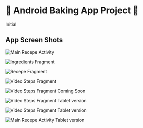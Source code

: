 # 🍰 Android Baking App Project 🍰 
Initial

App Screen Shots
-------

![Main Recepe Activity](https://cherudek.github.io/BakingApp/recepes_fragment.png "Main Recepe Activity")

![Ingredients Fragment](https://cherudek.github.io/BakingApp/ingredients_fragment.png "Ingredients Fragment")

![Recepe Fragment](https://cherudek.github.io/BakingApp/steps_fragment.png "Recepe Fragment")

![Video Steps Fragment](https://cherudek.github.io/BakingApp/baking_video_step_intro.png "Video Steps Fragment")

![Video Steps Fragment Coming Soon](https://cherudek.github.io/BakingApp/baking_video_step_coming_soon.png "Video Steps Fragment Coming Soon")

![Video Steps Fragment Tablet version](https://cherudek.github.io/BakingApp/tablet_details_hor.png  "Video Steps Fragment Tablet version")

![Video Steps Fragment Tablet version](https://cherudek.github.io/BakingApp/tablet_hor_details.png  "Video Steps Fragment Tablet version")

![Main Recepe Activity Tablet version](https://cherudek.github.io/BakingApp/recepes_fragment_tablet.png  "Main Recepe Activity Tablet version")




